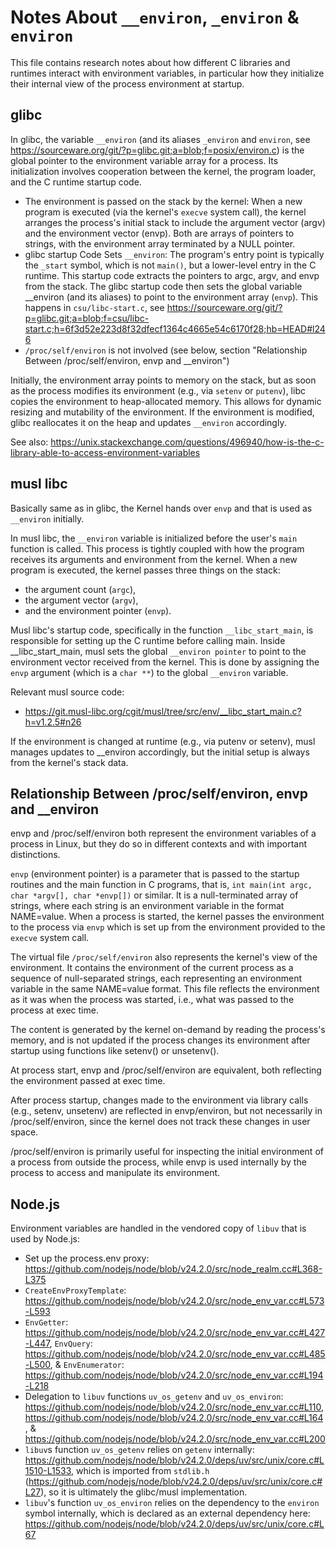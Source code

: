 Notes About `__environ`, `_environ` & `environ`
===============================================

This file contains research notes about how different C libraries and runtimes interact with environment variables, in
particular how they initialize their internal view of the process environment at startup.

glibc
-----

In glibc, the variable `__environ` (and its aliases `_environ` and `environ`, see
https://sourceware.org/git/?p=glibc.git;a=blob;f=posix/environ.c) is the global pointer to the environment variable
array for a process. Its initialization involves cooperation between the kernel, the program loader, and the C runtime
startup code.
* The environment is passed on the stack by the kernel: When a new program is executed (via the kernel's `execve`
  system call), the kernel arranges the process's initial stack to include the argument vector (argv) and the environment 
  vector (envp).
  Both are arrays of pointers to strings, with the environment array terminated by a NULL pointer.
* glibc startup Code Sets `__environ`: The program's entry point is typically the `_start` symbol, which is not
  `main()`, but a lower-level entry in the C runtime.
  This startup code extracts the pointers to argc, argv, and envp from the stack.
  The glibc startup code then sets the global variable __environ (and its aliases) to point to the environment array
  (`envp`).
  This happens in `csu/libc-start.c`, see
  https://sourceware.org/git/?p=glibc.git;a=blob;f=csu/libc-start.c;h=6f3d52e223d8f32dfecf1364c4665e54c6170f28;hb=HEAD#l246
* `/proc/self/environ` is not involved (see below, section
  "Relationship Between /proc/self/environ, envp and __environ")

Initially, the environment array points to memory on the stack, but as soon as the process modifies its environment
(e.g., via `setenv` or `putenv`), libc copies the environment to heap-allocated memory.
This allows for dynamic resizing and mutability of the environment.
If the environment is modified, glibc reallocates it on the heap and updates `__environ` accordingly.

See also: https://unix.stackexchange.com/questions/496940/how-is-the-c-library-able-to-access-environment-variables

musl libc
---------

Basically same as in glibc, the Kernel hands over `envp` and that is used as `__environ` initially.

In musl libc, the `__environ` variable is initialized before the user's `main` function is called.
This process is tightly coupled with how the program receives its arguments and environment from the kernel.
When a new program is executed, the kernel passes three things on the stack:
* the argument count (`argc`),
* the argument vector (`argv`),
* and the environment pointer (`envp`).

Musl libc's startup code, specifically in the function `__libc_start_main`, is responsible for setting up the C runtime
before calling main.
Inside __libc_start_main, musl sets the global `__environ pointer` to point to the environment vector received from the
kernel.
This is done by assigning the `envp` argument (which is a `char **`) to the global `__environ` variable.

Relevant musl source code:
* https://git.musl-libc.org/cgit/musl/tree/src/env/__libc_start_main.c?h=v1.2.5#n26

If the environment is changed at runtime (e.g., via putenv or setenv), musl manages updates to __environ accordingly,
but the initial setup is always from the kernel's stack data.

Relationship Between /proc/self/environ, envp and __environ
-----------------------------------------------------------

envp and /proc/self/environ both represent the environment variables of a process in Linux, but they do so in different
contexts and with important distinctions.

`envp` (environment pointer) is a parameter that is passed to the startup routines and the main function in C programs,
that is, `int main(int argc, char *argv[], char *envp[])` or similar.
It is a null-terminated array of strings, where each string is an environment variable in the format NAME=value.
When a process is started, the kernel passes the environment to the process via `envp` which is set up from the
environment provided to the `execve` system call.

The virtual file `/proc/self/environ` also represents the kernel's view of the environment.
It contains the environment of the current process as a sequence of null-separated strings, each representing an
environment variable in the same NAME=value format.
This file reflects the environment as it was when the process was started, i.e., what was passed to the process at exec
time.

The content is generated by the kernel on-demand by reading the process's memory, and is not updated if the process
changes its environment after startup using functions like setenv() or unsetenv().

At process start, envp and /proc/self/environ are equivalent, both reflecting the environment passed at exec time.

After process startup, changes made to the environment via library calls (e.g., setenv, unsetenv) are reflected in
envp/environ, but not necessarily in /proc/self/environ, since the kernel does not track these changes in user space.

/proc/self/environ is primarily useful for inspecting the initial environment of a process from outside the process,
while envp is used internally by the process to access and manipulate its environment.

Node.js
-------

Environment variables are handled in the vendored copy of `libuv` that is used by Node.js:
* Set up the process.env proxy: https://github.com/nodejs/node/blob/v24.2.0/src/node_realm.cc#L368-L375
* `CreateEnvProxyTemplate`: https://github.com/nodejs/node/blob/v24.2.0/src/node_env_var.cc#L573-L593
* `EnvGetter`: https://github.com/nodejs/node/blob/v24.2.0/src/node_env_var.cc#L427-L447, 
  `EnvQuery`: https://github.com/nodejs/node/blob/v24.2.0/src/node_env_var.cc#L485-L500, &
  `EnvEnumerator`: https://github.com/nodejs/node/blob/v24.2.0/src/node_env_var.cc#L194-L218
* Delegation to `libuv` functions `uv_os_getenv` and `uv_os_environ`:
  https://github.com/nodejs/node/blob/v24.2.0/src/node_env_var.cc#L110,
  https://github.com/nodejs/node/blob/v24.2.0/src/node_env_var.cc#L164, &
  https://github.com/nodejs/node/blob/v24.2.0/src/node_env_var.cc#L200
* `libuv`s function `uv_os_getenv` relies on `getenv` internally:
  https://github.com/nodejs/node/blob/v24.2.0/deps/uv/src/unix/core.c#L1510-L1533, which is imported from `stdlib.h`
  (https://github.com/nodejs/node/blob/v24.2.0/deps/uv/src/unix/core.c#L27), so it is ultimately the glibc/musl
  implementation.
* `libuv`'s function `uv_os_environ` relies on the dependency to the `environ` symbol internally, which is declared
  as an external dependency here: https://github.com/nodejs/node/blob/v24.2.0/deps/uv/src/unix/core.c#L67

